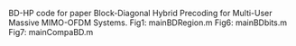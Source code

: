 BD-HP code for paper Block-Diagonal Hybrid Precoding for Multi-User Massive MIMO-OFDM Systems.
Fig1: mainBDRegion.m
Fig6: mainBDbits.m
Fig7: mainCompaBD.m
